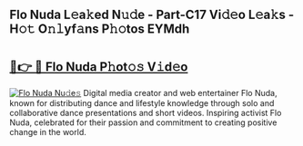 ## Flo Nuda L𝚎a𝚔ed N𝚞𝚍e - Part-C17 Vi𝚍𝚎o L𝚎a𝚔s - H𝚘𝚝 O𝚗𝚕yf𝚊ns P𝚑𝚘tos EYMdh

# <h2><a href="http://kf8h1nt.oniu.top/?m=Flo+Nuda">🔗👉 🔴 Flo Nuda P𝚑ot𝚘𝚜 V𝚒d𝚎o</a></h2>

[![Flo Nuda Nu𝚍e𝚜](https://i.imgur.com/0qMVB7G.gif)](http://kf8h1nt.oniu.top/?m=Flo+Nuda)
Digital media creator and web entertainer Flo Nuda, known for distributing dance and lifestyle knowledge through solo and collaborative dance presentations and short videos. Inspiring activist Flo Nuda, celebrated for their passion and commitment to creating positive change in the world.  
